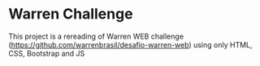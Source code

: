 # Warren Challenge

This project is a rereading of Warren WEB challenge (https://github.com/warrenbrasil/desafio-warren-web) using only HTML, CSS, Bootstrap and JS
